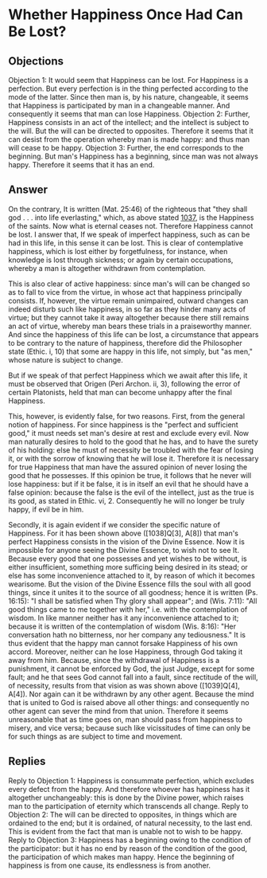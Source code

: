 # Whether Happiness Once Had Can Be Lost?
## Objections
Objection 1: It would seem that Happiness can be lost. For Happiness is a perfection. But every perfection is in the thing perfected according to the mode of the latter. Since then man is, by his nature, changeable, it seems that Happiness is participated by man in a changeable manner. And consequently it seems that man can lose Happiness.
Objection 2: Further, Happiness consists in an act of the intellect; and the intellect is subject to the will. But the will can be directed to opposites. Therefore it seems that it can desist from the operation whereby man is made happy: and thus man will cease to be happy.
Objection 3: Further, the end corresponds to the beginning. But man's Happiness has a beginning, since man was not always happy. Therefore it seems that it has an end.
## Answer
On the contrary, It is written (Mat. 25:46) of the righteous that "they shall god . . . into life everlasting," which, as above stated [1037](A[2]), is the Happiness of the saints. Now what is eternal ceases not. Therefore Happiness cannot be lost.
I answer that, If we speak of imperfect happiness, such as can be had in this life, in this sense it can be lost. This is clear of contemplative happiness, which is lost either by forgetfulness, for instance, when knowledge is lost through sickness; or again by certain occupations, whereby a man is altogether withdrawn from contemplation.

This is also clear of active happiness: since man's will can be changed so as to fall to vice from the virtue, in whose act that happiness principally consists. If, however, the virtue remain unimpaired, outward changes can indeed disturb such like happiness, in so far as they hinder many acts of virtue; but they cannot take it away altogether because there still remains an act of virtue, whereby man bears these trials in a praiseworthy manner. And since the happiness of this life can be lost, a circumstance that appears to be contrary to the nature of happiness, therefore did the Philosopher state (Ethic. i, 10) that some are happy in this life, not simply, but "as men," whose nature is subject to change.

But if we speak of that perfect Happiness which we await after this life, it must be observed that Origen (Peri Archon. ii, 3), following the error of certain Platonists, held that man can become unhappy after the final Happiness.

This, however, is evidently false, for two reasons. First, from the general notion of happiness. For since happiness is the "perfect and sufficient good," it must needs set man's desire at rest and exclude every evil. Now man naturally desires to hold to the good that he has, and to have the surety of his holding: else he must of necessity be troubled with the fear of losing it, or with the sorrow of knowing that he will lose it. Therefore it is necessary for true Happiness that man have the assured opinion of never losing the good that he possesses. If this opinion be true, it follows that he never will lose happiness: but if it be false, it is in itself an evil that he should have a false opinion: because the false is the evil of the intellect, just as the true is its good, as stated in Ethic. vi, 2. Consequently he will no longer be truly happy, if evil be in him.

Secondly, it is again evident if we consider the specific nature of Happiness. For it has been shown above ([1038]Q[3], A[8]) that man's perfect Happiness consists in the vision of the Divine Essence. Now it is impossible for anyone seeing the Divine Essence, to wish not to see It. Because every good that one possesses and yet wishes to be without, is either insufficient, something more sufficing being desired in its stead; or else has some inconvenience attached to it, by reason of which it becomes wearisome. But the vision of the Divine Essence fills the soul with all good things, since it unites it to the source of all goodness; hence it is written (Ps. 16:15): "I shall be satisfied when Thy glory shall appear"; and (Wis. 7:11): "All good things came to me together with her," i.e. with the contemplation of wisdom. In like manner neither has it any inconvenience attached to it; because it is written of the contemplation of wisdom (Wis. 8:16): "Her conversation hath no bitterness, nor her company any tediousness." It is thus evident that the happy man cannot forsake Happiness of his own accord. Moreover, neither can he lose Happiness, through God taking it away from him. Because, since the withdrawal of Happiness is a punishment, it cannot be enforced by God, the just Judge, except for some fault; and he that sees God cannot fall into a fault, since rectitude of the will, of necessity, results from that vision as was shown above ([1039]Q[4], A[4]). Nor again can it be withdrawn by any other agent. Because the mind that is united to God is raised above all other things: and consequently no other agent can sever the mind from that union. Therefore it seems unreasonable that as time goes on, man should pass from happiness to misery, and vice versa; because such like vicissitudes of time can only be for such things as are subject to time and movement.
## Replies
Reply to Objection 1: Happiness is consummate perfection, which excludes every defect from the happy. And therefore whoever has happiness has it altogether unchangeably: this is done by the Divine power, which raises man to the participation of eternity which transcends all change.
Reply to Objection 2: The will can be directed to opposites, in things which are ordained to the end; but it is ordained, of natural necessity, to the last end. This is evident from the fact that man is unable not to wish to be happy.
Reply to Objection 3: Happiness has a beginning owing to the condition of the participator: but it has no end by reason of the condition of the good, the participation of which makes man happy. Hence the beginning of happiness is from one cause, its endlessness is from another.